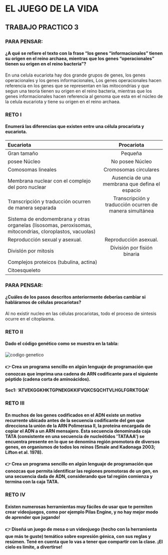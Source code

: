 # EL JUEGO DE LA VIDA

## TRABAJO PRACTICO 3


### PARA PENSAR: 
#### ¿A qué se refiere el texto con la frase “los genes “informacionales” tienen su origen en el reino archaea, mientras que los genes “operacionales” tienen su origen en el reino bacteria”?

En una celula eucariota hay dos grande grupos de genes, los genes operacionales y los genes informacionales, Los genes operacionales hacen referencia en los genes que se representan en las mitocondrias y que segun una teoria tienen su origen en el reino bacteria, mientras que los genes informacionales hacen referencia al genoma que esta en el núcleo de la celula eucariota y tiene su origen en el reino archaea.

### **RETO I**
#### Enumerá las diferencias que existen entre una célula procariota y eucariota.

| Eucariota  | Procariota  |
| :------------ |:---------------:|
| Gran tamaño                                           |       Pequeña         |
| posee Núcleo                                          |       No posee Núcleo |
| Comosomas lineales                                    | Cromosomas circulares  |
| Membrana nuclear con el complejo del poro nuclear     | Ausencia de una membrana que defina el espacio  |
|Transcripción y traducción ocurren de manera separada  |Transcripción y traducción ocurren de manera simultánea|
|Sistema de endomembrana y otras organelas (lisosomas, peroxisomas, mitocondrias, cloroplastos, vacuolas)||
|Reproducción sexual y asexual.                         |Reproducción asexual.      |
|DivisIón por mitosis|División por fisión binaria|
|Complejos proteicos (tubulina, actina)||
|Citoesqueleto|                     |

### PARA PENSAR: 
#### ¿Cuáles de los pasos descritos anteriormente deberías cambiar si habláramos de células procariotas?
Al no existir nucleo en las células procariotas, todo el proceso de sintesis ocurre en el citoplasma.

### **RETO II**
#### Dado el código genético como se muestra en la tabla:
![codigo genetico](https://github.com/wisaku/Bioinformatica-UNQ/blob/master/TP3_ElJuegoDeLaVida/extra/codigo_genetico.jpg)
#### 👉 Crea un programa sencillo en algún lenguaje de programación que conozcas que imprima una cadena de ARN codificante para el siguiente péptido (cadena corta de aminoácidos). 
**Sec1: ‘ATVEKGGKHKTGPNEKGKKIFVQKCSQCHTVLHGLFGRKTGQA'**

### **RETO III**
#### En muchos de los genes codificados en el ADN existe un motivo recurrente ubicado antes de la secuencia codificante del gen que direcciona la unión de la ARN Polimerasa II, la proteína encargada de copiar el ADN a un ARN mensajero. Ésta secuencia denominada caja TATA (consistente en una secuencia de nucleótidos 'TATAAA') se encuentra presente en lo que se denomina región promotora de diversos genes, en organismos de todos los reinos (Smale and Kadonaga 2003; Lifton et al. 1978).  

#### 👉 Crea un programa sencillo en algún lenguaje de programación que conozcas que permita identificar las regiones promotoras de un gen, en una secuencia dada de ADN, considerando que tal región comienza y termina con la caja TATA.

### **RETO IV**
#### Existen numerosas herramientas muy fáciles de usar que te permiten crear videojuegos, como por ejemplo Pilas Engine, y no hay mejor modo de aprender que jugando! 

#### 👉 Diseñá un juego de mesa o un videojuego (hecho con la herramienta que más te guste) temático sobre expresión génica, con sus reglas y resúmen. Tené en cuenta que lo vas a tener que compartir con la clase. ¡El cielo es límite, a divertirse! 


